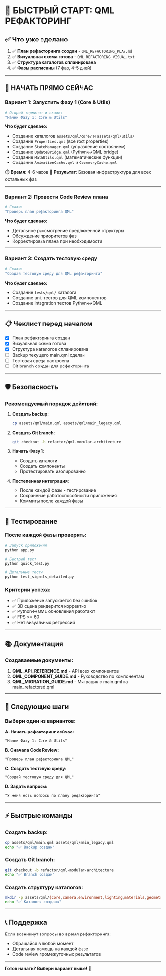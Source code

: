 # 🚀 БЫСТРЫЙ СТАРТ: QML РЕФАКТОРИНГ

## ✅ Что уже сделано

1. ✅ **План рефакторинга создан** - `QML_REFACTORING_PLAN.md`
2. ✅ **Визуальная схема готова** - `QML_REFACTORING_VISUAL.txt`
3. ✅ **Структура каталогов спланирована**
4. ✅ **Фазы расписаны** (7 фаз, 4-5 дней)

---

## 🎯 НАЧАТЬ ПРЯМО СЕЙЧАС

### Вариант 1: Запустить Фазу 1 (Core & Utils)

```bash
# Открой терминал и скажи:
"Начни Фазу 1: Core & Utils"
```

**Что будет сделано:**
- Создание каталогов `assets/qml/core/` и `assets/qml/utils/`
- Создание `Properties.qml` (все root properties)
- Создание `StateManager.qml` (управление состоянием)
- Создание `UpdateBridge.qml` (Python↔QML bridge)
- Создание `MathUtils.qml` (математические функции)
- Создание `AnimationCache.qml` и `GeometryCache.qml`

⏱️ **Время**: 4-6 часов
🎯 **Результат**: Базовая инфраструктура для всех остальных фаз

---

### Вариант 2: Провести Code Review плана

```bash
# Скажи:
"Проверь план рефакторинга QML"
```

**Что будет сделано:**
- Детальное рассмотрение предложенной структуры
- Обсуждение приоритетов фаз
- Корректировка плана при необходимости

---

### Вариант 3: Создать тестовую среду

```bash
# Скажи:
"Создай тестовую среду для QML рефакторинга"
```

**Что будет сделано:**
- Создание `tests/qml/` каталога
- Создание unit-тестов для QML компонентов
- Создание integration тестов Python↔QML

---

## 📋 Чеклист перед началом

- [x] План рефакторинга создан
- [x] Визуальная схема готова
- [x] Структура каталогов спланирована
- [ ] Backup текущего main.qml сделан
- [ ] Тестовая среда настроена
- [ ] Git branch создан для рефакторинга

---

## 🛡️ Безопасность

### Рекомендуемый порядок действий:

1. **Создать backup**:
   ```bash
   cp assets/qml/main.qml assets/qml/main_legacy.qml
   ```

2. **Создать Git branch**:
   ```bash
   git checkout -b refactor/qml-modular-architecture
   ```

3. **Начать Фазу 1**:
   - Создать каталоги
   - Создать компоненты
   - Протестировать изолированно

4. **Постепенная интеграция**:
   - После каждой фазы - тестирование
   - Сохранение работоспособности приложения
   - Коммиты после каждой фазы

---

## 🧪 Тестирование

### После каждой фазы проверять:

```bash
# Запуск приложения
python app.py

# Быстрый тест
python quick_test.py

# Детальные тесты
python test_signals_detailed.py
```

### Критерии успеха:
- ✅ Приложение запускается без ошибок
- ✅ 3D сцена рендерится корректно
- ✅ Python↔QML обновления работают
- ✅ FPS >= 60
- ✅ Нет визуальных регрессий

---

## 📚 Документация

### Создаваемые документы:

1. **QML_API_REFERENCE.md** - API всех компонентов
2. **QML_COMPONENT_GUIDE.md** - Руководство по компонентам
3. **QML_MIGRATION_GUIDE.md** - Миграция с main.qml на main_refactored.qml

---

## 🤝 Следующие шаги

### Выбери один из вариантов:

**A. Начать рефакторинг сейчас:**
```
"Начни Фазу 1: Core & Utils"
```

**B. Сначала Code Review:**
```
"Проверь план рефакторинга QML"
```

**C. Создать тестовую среду:**
```
"Создай тестовую среду для QML"
```

**D. Задать вопросы:**
```
"У меня есть вопросы по плану рефакторинга"
```

---

## ⚡ Быстрые команды

### Создать backup:
```bash
cp assets/qml/main.qml assets/qml/main_legacy.qml
echo "✅ Backup создан"
```

### Создать Git branch:
```bash
git checkout -b refactor/qml-modular-architecture
echo "✅ Branch создан"
```

### Создать структуру каталогов:
```bash
mkdir -p assets/qml/{core,camera,environment,lighting,materials,geometry,utils}
echo "✅ Каталоги созданы"
```

---

## 📞 Поддержка

Если возникнут вопросы во время рефакторинга:
- Обращайся в любой момент
- Детальная помощь на каждой фазе
- Code review промежуточных результатов

---

**Готов начать? Выбери вариант выше! 🚀**

